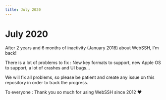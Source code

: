 ```yaml
---
title: July 2020
---
```


# July 2020
After 2 years and 6 months of inactivity (January 2018) about WebSSH, I'm back!

There is a lot of problems to fix : New key formats to support, new Apple OS to support, a lot of crashes and UI bugs...

We will fix all problems, so please be patient and create any issue on this repository in order to track the progress.

To everyone : Thank you so much for using WebSSH since 2012 :heart: